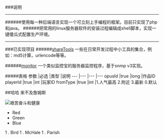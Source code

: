 ###说明

---

######使用每一种后端语言实现一个可立刻上手编程的框架。目前只实现了php和java。
######把常用的linux服务器软件的安装过程编辑成shell脚本，实现一键傻瓜式配置生产环境。

---


###已实现项目
######[shareTools](https://github.com/ruanzhijun/share/tree/master/shareTools)
一些在日常开发过程中小工具的集合，例如：md5计算，urlencode等等。

######[monitor](https://github.com/ruanzhijun/share/tree/master/monitor)
一个类似监控宝的服务器监控程序，基于snmp v3实现。

#####表格
参数        |必选   |类型    	|说明
---         |---    |---    	|---
opusId    	|true   |long  		|作品ID
playerId    |true   |int        |玩家ID
fromType    |true   |int    	|1.人气最高  2.附近  3.最新  0.默认

##哈哈
来不及詹姆斯

![艰苦奋斗和健康](http://www.baidu.com/img/bd_logo1.png)

+ Red
+ Green
+ Blue

1 . Bird
1 . McHale
1 . Parish